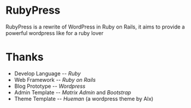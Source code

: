 RubyPress
=========

RubyPress is a rewrite of WordPress in Ruby on Rails, it aims to provide a powerful wordpress like for a ruby lover

Thanks
======

* Develop Language -- *Ruby*
* Web Framework    -- *Ruby on Rails*
* Blog Prototype   -- *Wordpress*
* Admin Template   -- *Matrix Admin* and *Bootstrap*
* Theme Template   -- *Hueman* (a wordpress theme by Alx)
